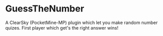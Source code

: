 # GuessTheNumber
A ClearSky (PocketMine-MP) plugin which let you make random number quizes. First player which get's the right answer wins!
